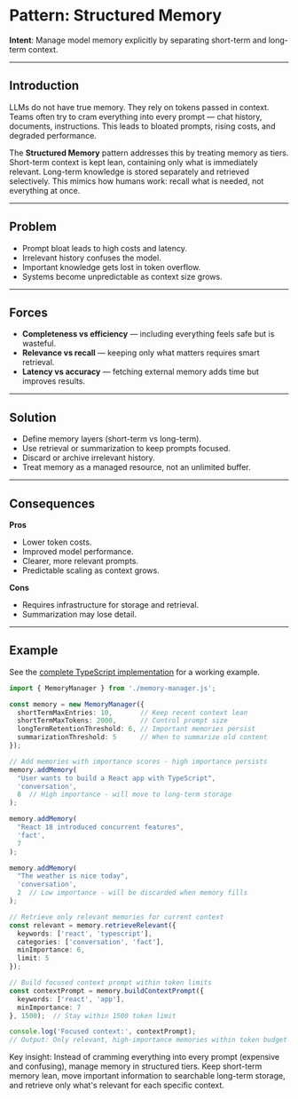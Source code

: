 # Pattern: Structured Memory

**Intent**: Manage model memory explicitly by separating short-term and long-term context.

---

## Introduction

LLMs do not have true memory. They rely on tokens passed in context. Teams often try to cram everything into every prompt — chat history, documents, instructions. This leads to bloated prompts, rising costs, and degraded performance.

The **Structured Memory** pattern addresses this by treating memory as tiers. Short-term context is kept lean, containing only what is immediately relevant. Long-term knowledge is stored separately and retrieved selectively. This mimics how humans work: recall what is needed, not everything at once.

---

## Problem

- Prompt bloat leads to high costs and latency.  
- Irrelevant history confuses the model.  
- Important knowledge gets lost in token overflow.  
- Systems become unpredictable as context size grows.  

---

## Forces

- **Completeness vs efficiency** — including everything feels safe but is wasteful.  
- **Relevance vs recall** — keeping only what matters requires smart retrieval.  
- **Latency vs accuracy** — fetching external memory adds time but improves results.  

---

## Solution

- Define memory layers (short-term vs long-term).  
- Use retrieval or summarization to keep prompts focused.  
- Discard or archive irrelevant history.  
- Treat memory as a managed resource, not an unlimited buffer.  

---

## Consequences

**Pros**  
- Lower token costs.  
- Improved model performance.  
- Clearer, more relevant prompts.  
- Predictable scaling as context grows.  

**Cons**  
- Requires infrastructure for storage and retrieval.  
- Summarization may lose detail.

---

## Example

See the [complete TypeScript implementation](../../examples/structured-memory/) for a working example.

```typescript
import { MemoryManager } from './memory-manager.js';

const memory = new MemoryManager({
  shortTermMaxEntries: 10,       // Keep recent context lean
  shortTermMaxTokens: 2000,      // Control prompt size
  longTermRetentionThreshold: 6, // Important memories persist
  summarizationThreshold: 5      // When to summarize old content
});

// Add memories with importance scores - high importance persists
memory.addMemory(
  "User wants to build a React app with TypeScript", 
  'conversation', 
  8  // High importance - will move to long-term storage
);

memory.addMemory(
  "React 18 introduced concurrent features", 
  'fact', 
  7
);

memory.addMemory(
  "The weather is nice today", 
  'conversation', 
  2  // Low importance - will be discarded when memory fills
);

// Retrieve only relevant memories for current context
const relevant = memory.retrieveRelevant({
  keywords: ['react', 'typescript'],
  categories: ['conversation', 'fact'],
  minImportance: 6,
  limit: 5
});

// Build focused context prompt within token limits
const contextPrompt = memory.buildContextPrompt({
  keywords: ['react', 'app'],
  minImportance: 7
}, 1500);  // Stay within 1500 token limit

console.log('Focused context:', contextPrompt);
// Output: Only relevant, high-importance memories within token budget
```

Key insight: Instead of cramming everything into every prompt (expensive and confusing), manage memory in structured tiers. Keep short-term memory lean, move important information to searchable long-term storage, and retrieve only what's relevant for each specific context.  
